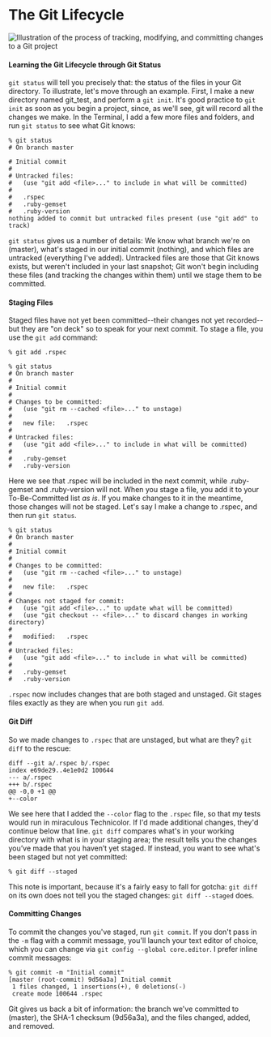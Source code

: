# The Git Lifecycle

![Illustration of the process of tracking, modifying, and committing changes to a Git project](http://git-scm.com/figures/18333fig0201-tn.png)

#### Learning the Git Lifecycle through Git Status

`git status` will tell you precisely that: the status of the files in your Git directory. To illustrate, let's move through an example. First, I make a new directory named git_test, and perform a `git init`. It's good practice to `git init` as soon as you begin a project, since, as we'll see, git will record all the changes we make. In the Terminal, I add a few more files and folders, and run `git status` to see what Git knows:

	% git status                                                
	# On branch master
	
	# Initial commit
	#
	# Untracked files:
	#   (use "git add <file>..." to include in what will be committed)
	#
	#	.rspec
	#	.ruby-gemset
	#	.ruby-version
	nothing added to commit but untracked files present (use "git add" to track)

`git status` gives us a number of details: We know what branch we're on (master), what's staged in our initial commit (nothing), and which files are untracked (everything I've added). Untracked files are those that Git knows exists, but weren't included in your last snapshot; Git won't begin including these files (and tracking the changes within them) until we stage them to be committed.

#### Staging Files

Staged files have not yet been committed--their changes not yet recorded--but they are "on deck" so to speak for your next commit. To stage a file, you use the `git add` command:

	% git add .rspec
	
	% git status                                                                                                                             
	# On branch master
	#
	# Initial commit
	#
	# Changes to be committed:
	#   (use "git rm --cached <file>..." to unstage)
	#
	#	new file:   .rspec
	#
	# Untracked files:
	#   (use "git add <file>..." to include in what will be committed)
	#
	#	.ruby-gemset
	#	.ruby-version

Here we see that .rspec will be included in the next commit, while .ruby-gemset and .ruby-version will not. When you stage a file, you add it to your To-Be-Committed list _as is_. If you make changes to it in the meantime, those changes will not be staged. Let's say I make a change to .rspec, and then run `git status`. 

	% git status                                                                                                                                       
	# On branch master
	#
	# Initial commit
	#
	# Changes to be committed:
	#   (use "git rm --cached <file>..." to unstage)
	#
	#	new file:   .rspec
	#
	# Changes not staged for commit:
	#   (use "git add <file>..." to update what will be committed)
	#   (use "git checkout -- <file>..." to discard changes in working directory)
	#
	#	modified:   .rspec
	#
	# Untracked files:
	#   (use "git add <file>..." to include in what will be committed)
	#
	#	.ruby-gemset
	#	.ruby-version
	
`.rspec` now includes changes that are both staged and unstaged. Git stages files exactly as they are when you run `git add`. 

#### Git Diff

So we made changes to `.rspec` that are unstaged, but what are they? `git diff` to the rescue:

	diff --git a/.rspec b/.rspec
	index e69de29..4e1e0d2 100644
	--- a/.rspec
	+++ b/.rspec
	@@ -0,0 +1 @@
	+--color

We see here that I added the `--color` flag to the `.rspec` file, so that my tests would run in miraculous Technicolor. If I'd made additional changes, they'd continue below that line. `git diff` compares what's in your working directory with what is in your staging area; the result tells you the changes you’ve made that you haven’t yet staged. If instead, you want to see what's been staged but not yet committed:

	% git diff --staged
	
This note is important, because it's a fairly easy to fall for gotcha: `git diff` on its own does not tell you the staged changes: `git diff --staged` does.

#### Committing Changes

To commit the changes you've staged, run `git commit`. If you don't pass in the `-m` flag with a commit message, you'll launch your text editor of choice, which you can change via `git config --global core.editor`. I prefer inline commit messages:

	% git commit -m "Initial commit"                                                                                                                              
	[master (root-commit) 9d56a3a] Initial commit
	 1 files changed, 1 insertions(+), 0 deletions(-)
	 create mode 100644 .rspec
	 
Git gives us back a bit of information: the branch we've committed to (master), the SHA-1 checksum (9d56a3a), and the files changed, added, and removed. 